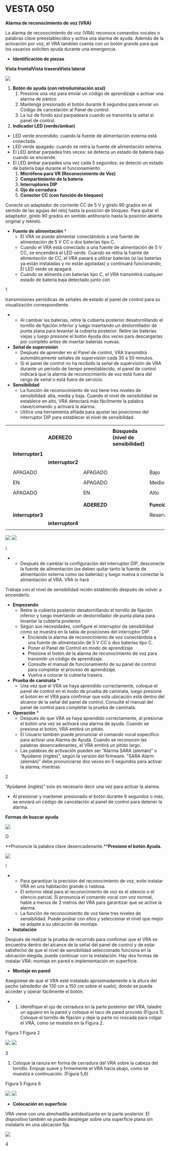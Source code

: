 # VESTA 050

**Alarma de reconocimiento de voz (VRA)**

La alarma de reconocimiento de voz (VRA) reconoce comandos vocales o palabras clave preestablecidos y activa una alarma de ayuda. Además de la activación por voz, el VRA también cuenta con un botón grande para que los usuarios soliciten ayuda durante una emergencia.

* **Identificación de piezas**

**Vista frontalVista traseraVista lateral**

![](<.gitbook/assets/0 (39).jpeg>)

1. **Botón de ayuda (con retroiluminación azul)**
   1. Presione una vez para enviar un código de aprendizaje o activar una alarma de pánico
   2. Mantenga presionado el botón durante 8 segundos para enviar un Código de cancelación al Panel de control.
   3. La luz de fondo azul parpadeará cuando se transmita la señal al panel de control.
2. **Indicador LED (verde/ámbar)**

* LED verde encendido: cuando la fuente de alimentación externa está conectada.
* LED verde apagado: cuando se retira la fuente de alimentación externa.
* El LED ámbar parpadea tres veces: se detecta un estado de batería baja cuando se enciende.
* El LED ámbar parpadea una vez cada 5 segundos: se detectó un estado de batería baja durante el funcionamiento.
  1. **Micrófono para VR (Reconocimiento de Voz)**
  2. **Compartimiento de la batería**
  3. **Interruptores DIP**
  4. **Ojo de cerradura**
  5. **Conector CC (con función de bloqueo)**

Conecte un adaptador de corriente CC de 5 V y gírelo 90 grados en el sentido de las agujas del reloj hasta la posición de bloqueo. Para quitar el adaptador, gírelo 90 grados en sentido antihorario hasta la posición abierta original y retírelo.

* **Fuente de alimentación**
  *
    * El VRA se puede alimentar conectándolo a una fuente de alimentación de 5 V CC o dos baterías tipo C.
    * Cuando el VRA está conectado a una fuente de alimentación de 5 V CC, se encenderá el LED verde. Cuando se retira la fuente de alimentación de CC, el VRA pasará a utilizar baterías (si las baterías ya están instaladas y no están agotadas) y continuará funcionando; El LED verde se apagará.
    * Cuando se alimenta con baterías tipo C, el VRA transmitirá cualquier estado de batería baja detectado junto con

1

transmisiones periódicas de señales de estado al panel de control para su visualización correspondiente.

*
  * Al cambiar las baterías, retire la cubierta posterior desatornillando el tornillo de fijación inferior y luego insertando un destornillador de punta plana para levantar la cubierta posterior. Retire las baterías viejas y luego presione el botón Ayuda dos veces para descargarlas por completo antes de insertar baterías nuevas.
* **Señal de supervisión**
  * Después de aprender en el Panel de control, VRA transmitirá automáticamente señales de supervisión cada 30 a 50 minutos.
  * Si el panel de control no ha recibido la señal de supervisión de VRA durante un período de tiempo preestablecido, el panel de control indicará que la alarma de reconocimiento de voz está fuera del rango de señal o está fuera de servicio.
* **Sensibilidad**
  * La función de reconocimiento de voz tiene tres niveles de sensibilidad: alta, media y baja. Cuando el nivel de sensibilidad se establece en alto, VRA detectará más fácilmente la palabra clave/comando y activará la alarma.
  * Utilice una herramienta afilada para ajustar las posiciones del interruptor DIP para establecer el nivel de sensibilidad.

|   |                  |                  |             |                                      |             |   |
| - | ---------------- | ---------------- | ----------- | ------------------------------------ | ----------- | - |
|   |                  |                  |             |                                      |             |   |
|   |                  | **ADEREZO**      |             | **Búsqueda (nivel de sensibilidad)** |             |   |
|   |                  |                  |             |                                      |             |   |
|   | **Interruptor1** |                  |             |                                      |             |   |
|   |                  | **interruptor2** |             |                                      |             |   |
|   |                  |                  |             |                                      |             |   |
|   | APAGADO          |                  | APAGADO     |                                      | Bajo        |   |
|   |                  |                  |             |                                      |             |   |
|   | EN               |                  | APAGADO     |                                      | Medio       |   |
|   |                  |                  |             |                                      |             |   |
|   | APAGADO          |                  | EN          |                                      | Alto        |   |
|   |                  |                  |             |                                      |             |   |
|   |                  |                  |             |                                      |             |   |
|   |                  |                  | **ADEREZO** |                                      | **Función** |   |
|   |                  |                  |             |                                      |             |   |
|   | **interruptor3** |                  |             |                                      | Reservado   |   |
|   |                  | **interruptor4** |             |                                      |             |   |
|   |                  |                  |             |                                      |             |   |

![](<.gitbook/assets/1 (33).jpeg>) ![](<.gitbook/assets/2 (45).png>)

_\\_

*
  * Después de cambiar la configuración del interruptor DIP, desconecte la fuente de alimentación (se deben quitar tanto la fuente de alimentación externa como las baterías) y luego vuelva a conectar la alimentación al VRA. VRA lo hará

Trabaja con el nivel de sensibilidad recién establecido después de volver a encenderlo.

* **Empezando**
  * Retire la cubierta posterior desatornillando el tornillo de fijación inferior y luego insertando un destornillador de punta plana para levantar la cubierta posterior.
  * Según sus necesidades, configure el interruptor de sensibilidad como se muestra en la tabla de posiciones del interruptor DIP.
    * Encienda la alarma de reconocimiento de voz conectándola a una fuente de alimentación de 5 V CC o dos baterías tipo C.
    * Poner el Panel de Control en modo de aprendizaje
    * Presione el botón de la alarma de reconocimiento de voz para transmitir un código de aprendizaje.
    * Consulte el manual de funcionamiento de su panel de control para completar el proceso de aprendizaje.
    * Vuelva a colocar la cubierta trasera.
* **Prueba de caminata**
  *
    * Una vez que el VRA se haya aprendido correctamente, coloque el panel de control en el modo de prueba de caminata, luego presione el botón en el VRA para confirmar que esta ubicación está dentro del alcance de la señal del panel de control. Consulte el manual del panel de control para completar la prueba de caminata.
* **Operación**
  *
    * Después de que VRA se haya aprendido correctamente, al presionar el botón una vez se activará una alarma de ayuda. Cuando se presiona el botón, VRA emitirá un pitido.
    * El Usuario también puede pronunciar el comando vocal específico para activar una Alarma de Ayuda. Cuando se reconocen las palabras desencadenantes, el VRA emitirá un pitido largo.
    * Las palabras de activación pueden ser “Alarma SARA (alemán)” o “Ayúdame (inglés)”, según la versión del firmware. "SARA Alarm (alemán)” debe pronunciarse dos veces en 5 segundos para activar la alarma, mientras

2

“Ayúdame (inglés)” solo es necesario decir una vez para activar la alarma.

* Al presionar y mantener presionado el botón durante 8 segundos o más, se enviará un código de cancelación al panel de control para detener la alarma.

**Formas de buscar ayuda**

![](<.gitbook/assets/3 (45).png>)

O

\*\*Pronuncie la palabra clave desencadenante.\*\***Presione el botón Ayuda.**

![](<.gitbook/assets/4 (29).jpeg>)

_\\_

*
  * Para garantizar la precisión del reconocimiento de voz, evite instalar VRA en una habitación grande o ruidosa.
  * El entorno ideal para el reconocimiento de voz es el silencio o el silencio parcial. Si pronuncia el comando vocal con voz normal, hable a menos de 2 metros del VRA para garantizar que se active la alarma.
  * La función de reconocimiento de voz tiene tres niveles de sensibilidad. Puede probar con ellos y seleccionar el nivel que mejor se adapte a su ubicación de montaje.
* **Instalación**

Después de realizar la prueba de recorrido para confirmar que el VRA se encuentra dentro del alcance de la señal del panel de control y de estar satisfecho de que el nivel de sensibilidad seleccionado funciona en la ubicación elegida, puede continuar con la instalación. Hay dos formas de instalar VRA: montaje en pared e implementación en superficie.

* **Montaje en pared**

Asegúrese de que el VRA esté instalado aproximadamente a la altura del pecho (alrededor de 130 cm a 150 cm sobre el suelo), donde se pueda acceder y operar fácilmente el botón.

*
  1. Identifique el ojo de cerradura en la parte posterior del VRA, taladre un agujero en la pared y coloque el taco de pared provisto (Figura 1). Coloque el tornillo de fijación y deje la parte no roscada para colgar el VRA, como se muestra en la Figura 2.

Figura 1 Figura 2

![](<.gitbook/assets/5 (19).jpeg>) ![](<.gitbook/assets/6 (26).jpeg>)

3

1. Coloque la ranura en forma de cerradura del VRA sobre la cabeza del tornillo. Empuje suave y firmemente el VRA hacia abajo, como se muestra a continuación. (Figura 5,6)

Figura 5 Figura 6

![](<.gitbook/assets/7 (23).jpeg>) ![](<.gitbook/assets/8 (16).jpeg>)

* **Colocación en superficie**

VRA viene con una almohadilla antideslizante en la parte posterior. El dispositivo también se puede desplegar sobre una superficie plana sin instalarlo en una ubicación fija.

![](<.gitbook/assets/9 (23).png>)

4

